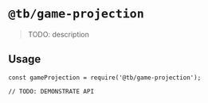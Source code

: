 # `@tb/game-projection`

> TODO: description

## Usage

```
const gameProjection = require('@tb/game-projection');

// TODO: DEMONSTRATE API
```
